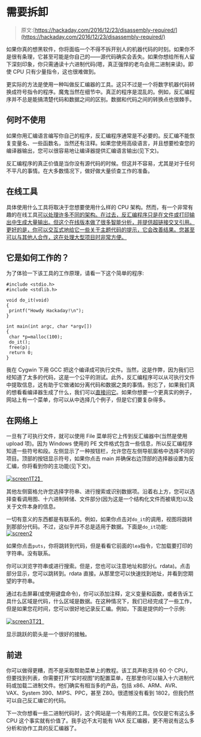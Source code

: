 # 需要拆卸

> 原文:[https://hackaday.com/2016/12/23/disassembly-required/](https://hackaday.com/2016/12/23/disassembly-required/)

如果你真的想黑软件，你将面临一个不得不拆开别人的机器代码的时刻。如果你不是很有条理，它甚至可能是你自己的——源代码确实会丢失。如果你想给所有人留下深刻印象，你只需通读十六进制代码(嗯，真正强悍的老鸟会用二进制来读)。即使 CPU 只有少量指令，这也很难做到。

更实际的方法是使用一种叫做反汇编器的工具。这只不过是一个将数字机器代码转换成符号指令的程序。魔鬼当然在细节中。真正的程序是混乱的。例如，反汇编程序并不总是能搞清楚代码和数据之间的区别。数据和代码之间的转换点也很棘手。

## 何时不使用

如果你用汇编语言编写你自己的程序，反汇编程序通常是不必要的。反汇编不能恢复变量名、一些函数名，当然还有注释。如果您使用高级语言，并且想要检查您的编译器输出，您可以很容易地让编译器提供汇编语言输出(见下文)。

反汇编程序的真正价值是当你没有源代码的时候。但这并不容易，尤其是对于任何不平凡的事情。在大多数情况下，做好做大量侦查工作的准备。

## 在线工具

具体使用什么工具将取决于您想要使用什么样的 CPU 架构。然而，有一个非常有趣的在线工具[可以处理许多不同的架构。在过去，反汇编程序只是在文件或打印输出中生成大量输出。但这个在线版本做了很多智能分析，并提供超链接交叉引用。更好的是，你可以交互式地给它一些关于主题代码的提示，它会改善结果。您甚至可以与其他人合作，这在处理大型项目时非常方便。](http://disassembler.io)

## 它是如何工作的？

为了体验一下该工具的工作原理，请看一下这个简单的程序:

```
#include <stdio.h>
#include <stdlib.h>

void do_it(void)
{
 printf("Howdy Hackaday!\n");
}

int main(int argc, char *argv[])
{
 char *p=malloc(100);
 do_it();
 free(p);
 return 0;
}
```

我在 Cygwin 下用 GCC 把这个编译成可执行文件。当然，这是作弊，因为我们已经知道了太多的代码，这是一个公平的测试。此外，反汇编程序可以从可执行文件中提取信息，这有助于它做诸如分离代码和数据之类的事情。别忘了，如果我们真的想看看编译器生成了什么，我们可以[直接问它](https://hackaday.com/2016/06/08/gcc-some-assembly-required/)。如果你想要一个更真实的例子，网站上有一个菜单，你可以从中选择几个例子，但是它们要复杂得多。

## 在网络上

一旦有了可执行文件，就可以使用 File 菜单将它上传到反汇编器中(当然是使用 upload 项)。因为 Windows 使用的 PE 文件格式包含一些信息，所以反汇编程序知道一些符号和段。左侧显示了一种按钮栏，允许您在左侧导航窗格中选择不同的项目。顶部的按钮显示符号，如果你点击 main 并确保右边顶部的选择器设置为反汇编，你将看到你的主功能(见下文)。

[![screen1](../Images/67797c0061f9eff45bc9c6c0e37334e9.png)T2】](https://hackaday.com/wp-content/uploads/2016/12/screen1.png)

其他左侧窗格允许您选择字符串、进行搜索或识别数据项。沿着右上方，您可以选择查看调用图、十六进制转储、文件部分(因为这是一个结构化文件而被填充)以及关于文件本身的信息。

一切有意义的东西都是有联系的。例如，如果你点击对`do_it`的调用，视图将跳转到那部分代码。不过，这似乎并不总是适用于数据。下面是`do_it`功能: [![screen2](../Images/35d84dffe86ed73b9752f9ee4934c220.png)](https://hackaday.com/wp-content/uploads/2016/12/screen2.png)

如果你点击`puts`，你将跳转到代码，但是看看它前面的`lea`指令，它加载要打印的字符串。没有联系。

你可以浏览字符串或进行搜索。但是，您也可以注意地址和部分(。rdata)。点击部分显示，您可以跳转到。rdata 直接。从那里您可以快速找到地址，并看到您期望的字符串。

通过右击屏幕(或使用键盘命令)，你可以添加注释，定义变量和函数，或者告诉工具什么区域是代码，什么区域是数据。在这种情况下，我们已经完成了一些工作，但是如果您花时间，您可以很好地记录反汇编。例如，下面是提供的一个示例:

[![screen3](../Images/1604885ced3bfc1c77aa39a06969c5b9.png)T2】](https://hackaday.com/wp-content/uploads/2016/12/screen3.png)

显示跳跃的箭头是一个很好的接触。

## 前进

你可以做得更糟，而不是采取帮助菜单上的教程。该工具声称支持 60 个 CPU，但要找到列表，你需要打开“实时视图”的配置菜单，在那里你可以输入十六进制代码或加载二进制文件。他们确实有相当多的产品，包括 x86、ARM、AVR、VAX、System 390、MIPS、PPC，甚至 Z80。很遗憾没有看到 1802，但我仍然可以自己反汇编它的代码。

下一次你想看一些二进制代码时，这个网站是一个有用的工具。仅仅是它有这么多 CPU 这个事实就有价值了。我手边不太可能有 VAX 反汇编器，更不用说有这么多分析和协作工具的反汇编器了。